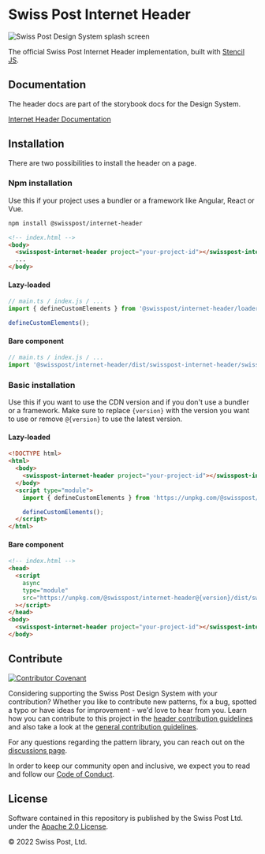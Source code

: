 # Swiss Post Internet Header

![Swiss Post Design System splash screen](https://github.com/swisspost/design-system/assets/1659006/e84f1fea-e666-4853-8c85-726a6bf22e6c)

The official Swiss Post Internet Header implementation, built with [Stencil JS](https://stenciljs.com/).

## Documentation

The header docs are part of the storybook docs for the Design System.

[Internet Header Documentation](https://next.design-system.post.ch/?path=/docs/internet-header-getting-started--docs)

## Installation

There are two possibilities to install the header on a page.

### Npm installation

Use this if your project uses a bundler or a framework like Angular, React or Vue.

```bash
npm install @swisspost/internet-header
```

```html
<!-- index.html -->
<body>
  <swisspost-internet-header project="your-project-id"></swisspost-internet-header>
  ...
</body>
```

#### Lazy-loaded

```javascript
// main.ts / index.js / ...
import { defineCustomElements } from '@swisspost/internet-header/loader';

defineCustomElements();
```

#### Bare component

```javascript
// main.ts / index.js / ...
import '@swisspost/internet-header/dist/swisspost-internet-header/swisspost-internet-header.esm';
```

### Basic installation

Use this if you want to use the CDN version and if you don't use a bundler or a framework.
Make sure to replace `{version}` with the version you want to use or remove `@{version}` to use the latest version.

#### Lazy-loaded

```html
<!DOCTYPE html>
<html>
  <body>
    <swisspost-internet-header project="your-project-id"></swisspost-internet-header>
  </body>
  <script type="module">
    import { defineCustomElements } from 'https://unpkg.com/@swisspost/internet-header@{version}/loader/index.es2017.js';

    defineCustomElements();
  </script>
</html>
```
#### Bare component

```html
<!-- index.html -->
<head>
  <script
    async
    type="module"
    src="https://unpkg.com/@swisspost/internet-header@{version}/dist/swisspost-internet-header/swisspost-internet-header.esm.js"
  ></script>
</head>
<body>
  <swisspost-internet-header project="your-project-id"></swisspost-internet-header>
</body>
```

## Contribute

[![Contributor Covenant](https://img.shields.io/badge/Contributor%20Covenant-2.1-4baaaa.svg)](CODE_OF_CONDUCT.md)

Considering supporting the Swiss Post Design System with your contribution? Whether you like to contribute new patterns, fix a bug, spotted a typo or have ideas for improvement - we'd love to hear from you. Learn how you can contribute to this project in the [header contribution guidelines](./CONTRIBUTING.md) and also take a look at the [general contribution guidelines](/CONTRIBUTING.md).

For any questions regarding the pattern library, you can reach out on the [discussions page](https://github.com/swisspost/design-system/discussions).

In order to keep our community open and inclusive, we expect you to read and follow our [Code of Conduct](/CODE_OF_CONDUCT.md).

## License

Software contained in this repository is published by the Swiss Post Ltd. under the [Apache 2.0 License](./LICENSE).

© 2022 Swiss Post, Ltd.
